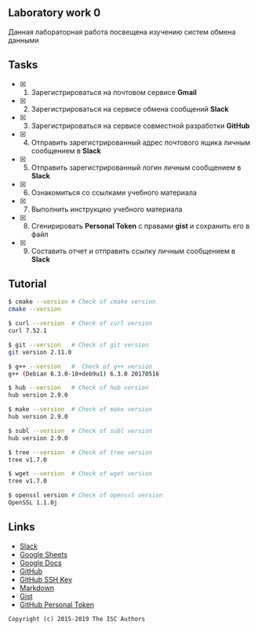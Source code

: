 ## Laboratory work 0

Данная лабораторная работа посвещена изучению систем обмена данными

## Tasks

- [x] 1. Зарегистрироваться на почтовом сервисе **Gmail**
- [x] 2. Зарегистрироваться на сервисе обмена сообщений **Slack**
- [x] 3. Зарегистрироваться на сервисе совместной разработки **GitHub**
- [x] 4. Отправить зарегистрированный адрес почтового ящика личным сообщением в **Slack**
- [x] 5. Отправить зарегистрированный логин личным сообщением в **Slack**
- [x] 6. Ознакомиться со ссылками учебного материала
- [x] 7. Выполнить инструкцию учебного материала
- [x] 8. Сгенирировать **Personal Token** с правами **gist** и сохранить его в файл
- [x] 9. Составить отчет и отправить ссылку личным сообщением в **Slack**

## Tutorial

```sh
$ cmake --version # Check of cmake version
cmake --version

$ curl --version  # Check of curl version
curl 7.52.1

$ git --version   # Check of git version
git version 2.11.0

$ g++ --version   #  Check of g++ version
g++ (Debian 6.3.0-18+deb9u1) 6.3.0 20170516

$ hub --version   # Check of hub version
hub version 2.9.0

$ make --version  # Check of make version
hub version 2.9.0

$ subl --version  # Check of subl version
hub version 2.9.0

$ tree --version  # Check of tree version
tree v1.7.0

$ wget --version  # Check of wget version
tree v1.7.0

$ openssl version # Check of openssl version
OpenSSL 1.1.0j
```

## Links

- [Slack](https://slack.com)
- [Google Sheets](https://www.google.ru/intl/ru/sheets/about/)
- [Google Docs](https://www.google.ru/intl/ru/docs/about/)
- [GitHub](https://github.com)
- [GitHub SSH Key](https://help.github.com/articles/generating-a-new-ssh-key-and-adding-it-to-the-ssh-agent/)
- [Markdown](https://stackedit.io)
- [Gist](https://gist.github.com)
- [GitHub Personal Token](https://github.com/settings/tokens/new)


```
Copyright (c) 2015-2019 The ISC Authors
```
